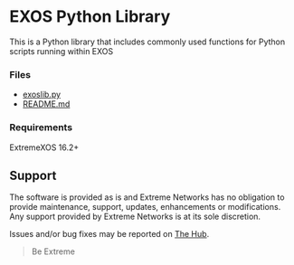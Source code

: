 # EXOS Python Library
This is a Python library that includes commonly used functions for Python scripts running within EXOS 


### Files
* [exoslib.py](exoslib.py)
* [README.md](README.md)

### Requirements
ExtremeXOS 16.2+

## Support
The software is provided as is and Extreme Networks has no obligation to provide
maintenance, support, updates, enhancements or modifications.
Any support provided by Extreme Networks is at its sole discretion.

Issues and/or bug fixes may be reported on [The Hub](https://community.extremenetworks.com/extreme).

>Be Extreme
